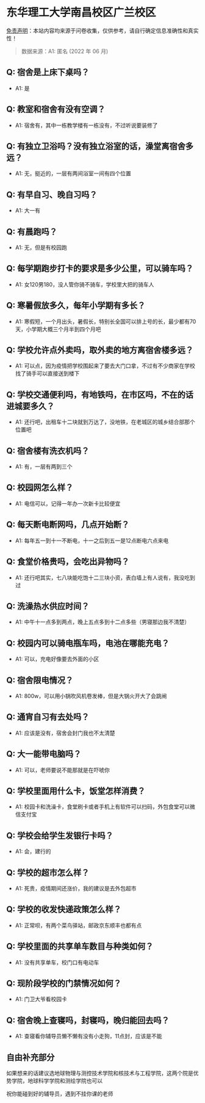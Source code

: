 # 东华理工大学南昌校区广兰校区

[免责声明](https://colleges.chat/#_3)：本站内容均来源于问卷收集，仅供参考，请自行确定信息准确性和真实性！

> 数据来源：A1: 匿名 (2022 年 06 月)

## Q: 宿舍是上床下桌吗？

- A1: 是

## Q: 教室和宿舍有没有空调？

- A1: 宿舍有，其中一栋教学楼有一栋没有，不过听说要装修了

## Q: 有独立卫浴吗？没有独立浴室的话，澡堂离宿舍多远？

- A1: 无，挺近的，一层有两间浴室一间有四个位置

## Q: 有早自习、晚自习吗？

- A1: 大一有

## Q: 有晨跑吗？

- A1: 无，但是有校园跑

## Q: 每学期跑步打卡的要求是多少公里，可以骑车吗？

- A1: 女120男180，没人管你骑不骑车，学校里大把的骑车人

## Q: 寒暑假放多久，每年小学期有多长？

- A1: 寒假短，一个月出头，暑假长，特别长全国可以排上号的长，最少都有70天，小学期大概三个月半到四个月吧

## Q: 学校允许点外卖吗，取外卖的地方离宿舍楼多远？

- A1: 可以点，因为疫情把学校围起来了要去大门口拿，不过有不少商家在学校找了骑手可以直接送到楼下

## Q: 学校交通便利吗，有地铁吗，在市区吗，不在的话进城要多久？

- A1: 还行吧，出租车十二块就到万达了，没地铁，在老城区的城乡结合部那个位置吧

## Q: 宿舍楼有洗衣机吗？

- A1: 有，一层有两到三个

## Q: 校园网怎么样？

- A1: 电信可以，记得一年办一次新卡比较便宜

## Q: 每天断电断网吗，几点开始断？

- A1: 每年五一到十一不断电，十一之后到五一是12点断电六点来电

## Q: 食堂价格贵吗，会吃出异物吗？

- A1: 还行吧其实，七八块能吃饱十二三块小资，表白墙上有人说有，我没吃到过

## Q: 洗澡热水供应时间？

- A1: 中午十一点多到两点，晚上五点多到十二点多些（男寝那边我不清楚）

## Q: 校园内可以骑电瓶车吗，电池在哪能充电？

- A1: 可以，充电好像要去外面的小区

## Q: 宿舍限电情况？

- A1: 800w，可以用小锅吹风机卷发棒，但是大锅火开大了会跳闸

## Q: 通宵自习有去处吗？

- A1: 应该是没有，宿舍会封门我也不太清楚

## Q: 大一能带电脑吗？

- A1: 可以，老师要说不能那就是在吓唬你

## Q: 学校里面用什么卡，饭堂怎样消费？

- A1: 校园卡和洗澡卡，食堂刷卡或者手机上有软件可以扫码，外包食堂可以微信支付宝

## Q: 学校会给学生发银行卡吗？

- A1: 会，建行的

## Q: 学校的超市怎么样？

- A1: 死贵，疫情期间还涨价，我的建议是去外包超市

## Q: 学校的收发快递政策怎么样？

- A1: 正常呗，有两个菜鸟驿站，邮政京东顺丰也都有点

## Q: 学校里面的共享单车数目与种类如何？

- A1: 没有共享单车，校门口有电动车

## Q: 现阶段学校的门禁情况如何？

- A1: 门卫大爷看校园卡

## Q: 宿舍晚上查寝吗，封寝吗，晚归能回去吗？

- A1: 查寝看你辅导员懒不懒有没有小走狗，11点封，应该是不能

## 自由补充部分

如果想来的话建议选地球物理与测控技术学院和核技术与工程学院，这两个院是优势学院，地球科学学院和测绘学院也可以

祝你能碰到好的辅导员，遇到不挂你课的老师